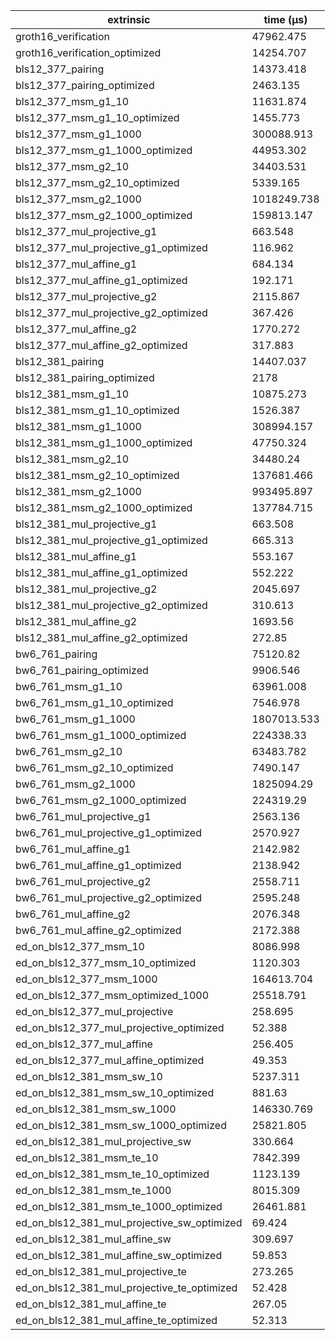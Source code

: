 | extrinsic                                   | time (µs)   |
| ------------------------------------------- | ----------- |
| groth16_verification                        | 47962.475   |
| groth16_verification_optimized              | 14254.707   |
| bls12_377_pairing                           | 14373.418   |
| bls12_377_pairing_optimized                 | 2463.135    |
| bls12_377_msm_g1_10                         | 11631.874   |
| bls12_377_msm_g1_10_optimized               | 1455.773    |
| bls12_377_msm_g1_1000                       | 300088.913  |
| bls12_377_msm_g1_1000_optimized             | 44953.302   |
| bls12_377_msm_g2_10                         | 34403.531   |
| bls12_377_msm_g2_10_optimized               | 5339.165    |
| bls12_377_msm_g2_1000                       | 1018249.738 |
| bls12_377_msm_g2_1000_optimized             | 159813.147  |
| bls12_377_mul_projective_g1                 | 663.548     |
| bls12_377_mul_projective_g1_optimized       | 116.962     |
| bls12_377_mul_affine_g1                     | 684.134     |
| bls12_377_mul_affine_g1_optimized           | 192.171     |
| bls12_377_mul_projective_g2                 | 2115.867    |
| bls12_377_mul_projective_g2_optimized       | 367.426     |
| bls12_377_mul_affine_g2                     | 1770.272    |
| bls12_377_mul_affine_g2_optimized           | 317.883     |
| bls12_381_pairing                           | 14407.037   |
| bls12_381_pairing_optimized                 | 2178        |
| bls12_381_msm_g1_10                         | 10875.273   |
| bls12_381_msm_g1_10_optimized               | 1526.387    |
| bls12_381_msm_g1_1000                       | 308994.157  |
| bls12_381_msm_g1_1000_optimized             | 47750.324   |
| bls12_381_msm_g2_10                         | 34480.24    |
| bls12_381_msm_g2_10_optimized               | 137681.466  |
| bls12_381_msm_g2_1000                       | 993495.897  |
| bls12_381_msm_g2_1000_optimized             | 137784.715  |
| bls12_381_mul_projective_g1                 | 663.508     |
| bls12_381_mul_projective_g1_optimized       | 665.313     |
| bls12_381_mul_affine_g1                     | 553.167     |
| bls12_381_mul_affine_g1_optimized           | 552.222     |
| bls12_381_mul_projective_g2                 | 2045.697    |
| bls12_381_mul_projective_g2_optimized       | 310.613     |
| bls12_381_mul_affine_g2                     | 1693.56     |
| bls12_381_mul_affine_g2_optimized           | 272.85      |
| bw6_761_pairing                             | 75120.82    |
| bw6_761_pairing_optimized                   | 9906.546    |
| bw6_761_msm_g1_10                           | 63961.008   |
| bw6_761_msm_g1_10_optimized                 | 7546.978    |
| bw6_761_msm_g1_1000                         | 1807013.533 |
| bw6_761_msm_g1_1000_optimized               | 224338.33   |
| bw6_761_msm_g2_10                           | 63483.782   |
| bw6_761_msm_g2_10_optimized                 | 7490.147    |
| bw6_761_msm_g2_1000                         | 1825094.29  |
| bw6_761_msm_g2_1000_optimized               | 224319.29   |
| bw6_761_mul_projective_g1                   | 2563.136    |
| bw6_761_mul_projective_g1_optimized         | 2570.927    |
| bw6_761_mul_affine_g1                       | 2142.982    |
| bw6_761_mul_affine_g1_optimized             | 2138.942    |
| bw6_761_mul_projective_g2                   | 2558.711    |
| bw6_761_mul_projective_g2_optimized         | 2595.248    |
| bw6_761_mul_affine_g2                       | 2076.348    |
| bw6_761_mul_affine_g2_optimized             | 2172.388    |
| ed_on_bls12_377_msm_10                      | 8086.998    |
| ed_on_bls12_377_msm_10_optimized            | 1120.303    |
| ed_on_bls12_377_msm_1000                    | 164613.704  |
| ed_on_bls12_377_msm_optimized_1000          | 25518.791   |
| ed_on_bls12_377_mul_projective              | 258.695     |
| ed_on_bls12_377_mul_projective_optimized    | 52.388      |
| ed_on_bls12_377_mul_affine                  | 256.405     |
| ed_on_bls12_377_mul_affine_optimized        | 49.353      |
| ed_on_bls12_381_msm_sw_10                   | 5237.311    |
| ed_on_bls12_381_msm_sw_10_optimized         | 881.63      |
| ed_on_bls12_381_msm_sw_1000                 | 146330.769  |
| ed_on_bls12_381_msm_sw_1000_optimized       | 25821.805   |
| ed_on_bls12_381_mul_projective_sw           | 330.664     |
| ed_on_bls12_381_msm_te_10                   | 7842.399    |
| ed_on_bls12_381_msm_te_10_optimized         | 1123.139    |
| ed_on_bls12_381_msm_te_1000                 | 8015.309    |
| ed_on_bls12_381_msm_te_1000_optimized       | 26461.881   |
| ed_on_bls12_381_mul_projective_sw_optimized | 69.424      |
| ed_on_bls12_381_mul_affine_sw               | 309.697     |
| ed_on_bls12_381_mul_affine_sw_optimized     | 59.853      |
| ed_on_bls12_381_mul_projective_te           | 273.265     |
| ed_on_bls12_381_mul_projective_te_optimized | 52.428      |
| ed_on_bls12_381_mul_affine_te               | 267.05      |
| ed_on_bls12_381_mul_affine_te_optimized     | 52.313      |
